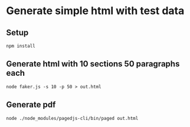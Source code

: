 # Generate simple html with test data

## Setup
```
npm install
```

## Generate html with 10 sections 50 paragraphs each

```
node faker.js -s 10 -p 50 > out.html
```

## Generate pdf

```
node ./node_modules/pagedjs-cli/bin/paged out.html
```